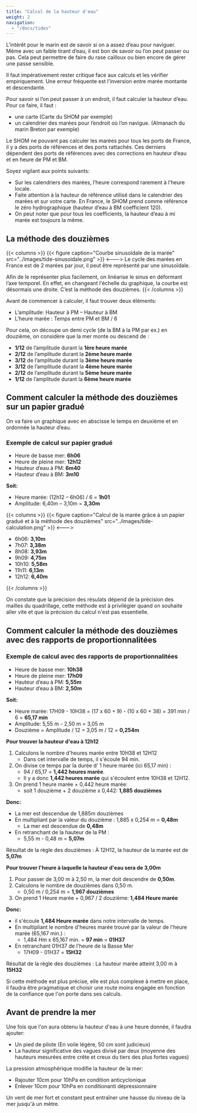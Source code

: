 ```yaml
---
title: "Calcul de la hauteur d'eau"
weight: 2
navigation:
  - "/docs/tides"
---
```

L’intérêt pour le marin est de savoir si on a assez d’eau pour naviguer. Même avec un faible tirant d’eau, il est bon de savoir ou l’on peut passer ou pas. Cela peut permettre de faire du rase cailloux ou bien encore de gérer une passe sensible.

Il faut impérativement rester critique face aux calculs et les vérifier empiriquement. Une erreur fréquente est l'inversion entre marée montante et descendante.

Pour savoir si l’on peut passer à un endroit, il faut calculer la hauteur d’eau.
 Pour ce faire, il faut :
 * une carte (Carte du SHOM par exemple)
 * un calendrier des marées pour l’endroit où l’on navigue. (Almanach du marin Breton par exemple)

Le SHOM ne pouvant pas calculer les marées pour tous les ports de France, il y a des ports de références et des ports rattachés. Ces derniers dépendent des ports de références avec des corrections en hauteur d’eau et en heure de PM et BM.

Soyez vigilant aux points suivants:

* Sur les calendriers des marées, l’heure correspond rarement à l'heure locale.
* Faite attention à la hauteur de référence utilisé dans le calendrier des marées et sur votre carte. En France, le SHOM prend comme référence le zéro hydrographique (hauteur d’eau à BM coefficient 120).
* On peut noter que pour tous les coefficients, la hauteur d’eau à mi marée est toujours la même.

## La méthode des douzièmes

{{< columns >}}
{{< figure caption="Courbe sinusoïdale de la marée" src="../images/tide-sinusoidale.png" >}}
<--->
Le cycle des marées en France est de 2 marées par jour, il peut être représenté par une sinusoïdale.

 Afin de le représenter plus facilement, on linéarise le sinus en déformant l’axe temporel. En effet, en changeant l'échelle du graphique, la courbe est désormais une droite. C’est la méthode des douzièmes.
{{< /columns >}}

Avant de commencer à calculer, il faut trouver deux éléments:

* L’amplitude: Hauteur à PM – Hauteur à BM
* L’heure marée : Temps entre PM et BM / 6

Pour cela, on découpe un demi cycle (de la BM à la PM par ex.) en douzième, on considère que la mer monte ou descend de :

* **1/12** de l’amplitude durant la **1ère heure marée**
* **2/12** de l’amplitude durant la **2ème heure marée**
* **3/12** de l’amplitude durant la **3ème heure marée**
* **3/12** de l’amplitude durant la **4ème heure marée**
* **2/12** de l’amplitude durant la **5ème heure marée**
* **1/12** de l’amplitude durant la **6ème heure marée**

## Comment calculer la méthode des douzièmes sur un papier gradué
On va faire un graphique avec en abscisse le temps en deuxième et en ordonnée la hauteur d’eau.

### Exemple de calcul sur papier gradué

* Heure de basse mer: **6h06**
* Heure de pleine mer: **12h12**
* Hauteur d’eau à PM: **6m40**
* Hauteur d’eau à BM: **3m10**

**Soit:**

* Heure marée: (12h12 – 6h06) / 6 = **1h01**
* Amplitude: 6,40m – 3,10m = **3,30m**

{{< columns >}}
{{< figure caption="Calcul de la marée grâce à un papier gradué et à la méthode des douzièmes" src="../images/tide-calculation.png" >}}
<--->

* 6h06: **3,10m**
* 7h07: **3,38m**
* 8h08: **3,93m**
* 9h09: **4,75m**
* 10h10: **5,58m**
* 11h11: **6,13m**
* 12h12: **6,40m**

{{< /columns >}}

On constate que la précision des résulats dépend de la précision des mailles du quadrillage, cette méthode est à privilégier quand on souhaite aller vite et que la précision du calcul n'est pas essentielle.

## Comment calculer la méthode des douzièmes avec des rapports de proportionnalitées

### Exemple de calcul avec des rapports de proportionnalitées

* Heure de basse mer: **10h38**
* Heure de pleine mer: **17h09**
* Hauteur d’eau à PM: **5,55m**
* Hauteur d’eau à BM: **2,50m**

**Soit:**

* Heure marée: 17H09 - 10H38 = (17 x 60 + 9) - (10 x 60 + 38) = 391 min / 6 = **65,17 min**
* Amplitude: 5,55 m - 2,50 m = 3,05 m
* Douzième = Amplitude / 12 = 3,05 m / 12 = **0,254m**

**Pour trouver la hauteur d'eau à 12h12**

1. Calculons le nombre d'heures marée entre 10H38 et 12H12
    * Dans cet intervalle de temps, il s'écoule 94 min.
2. On divise ce temps par la durée d' 1 heure marée (ici 65,17 min) :
    * 94 / 65,17 = **1,442 heures marée**.
    * Il y a donc **1,442 heures marée** qui s'écoulent entre 10H38 et 12H12.
3. On prend 1 heure marée + 0,442 heure marée:
    * soit 1 douzième + 2 douzième x 0,442: **1,885 douzièmes**

**Donc:**

* La mer est descendue de 1,885m douzièmes
* En multipliant par la valeur du douzième : 1,885 x 0,254 m = **0,48m**
    * La mer est descendue de **0,48m**
* En retranchant de la hauteur de la PM :
    * 5,55 m - 0,48 m = **5,07m**

Résultat de la règle des douzièmes :
À 12H12, la hauteur de la marée est de **5,07m**

**Pour trouver l'heure à laquelle  la hauteur d'eau sera de 3,00m**

1. Pour passer de 3,00 m à 2,50 m, la mer doit descendre de **0,50m**.
2. Calculons le nombre de douzièmes dans 0,50 m.
    * 0,50 m / 0,254 m = **1,967 douzièmes**
3. On prend 1 Heure marée + 0,967 / 2 douzième: **1,484 Heure marée**

**Donc:**

* il s'écoule **1,484 Heure marée** dans notre intervalle de temps.
* En multipliant le nombre d'heures marée trouvé par la valeur de l'heure marée (65,167 min.) :
    * 1,484 Hm x 65,167 min. = **97 min** = **01H37**
* En retranchant 01H37 de l'heure de la Basse Mer
    * 17H09 - 01H37 = **15H32**

Résultat de la règle des douzièmes :
La hauteur marée atteint 3,00 m à **15H32**

Si cette méthode est plus précise, elle est plus complexe à mettre en place, il faudra être pragmatique et choisir une route moins engagée en fonction de la confiance que l'on porte dans ses calculs.

## Avant de prendre la mer
Une fois que l'on aura obtenu la hauteur d'eau à une heure donnée, il faudra ajouter:

* Un pied de pilote (En voile légère, 50 cm sont judicieux)
* La hauteur significative des vagues divisé par deux (moyenne des hauteurs mesurées entre crête et creux du tiers des plus fortes vagues)

La pression atmosphérique modifie la hauteur de la mer:

* Rajouter 10cm pour 10hPa en condition anticyclonique
* Enlever 10cm pour 10hPa en conditionanti dépressionnaire

Un vent de mer fort et constant peut entraîner une hausse du niveau de la mer jusqu'à un mètre.
